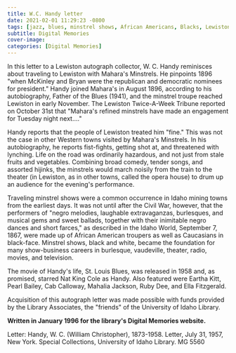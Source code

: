```yaml
---
title: W.C. Handy letter
date: 2021-02-01 11:29:23 -0800
tags: [jazz, blues, minstrel shows, African Americans, Blacks, Lewiston]
subtitle: Digital Memories
cover-image: 
categories: [Digital Memories]
---
```


In this letter to a Lewiston autograph collector, W. C. Handy reminisces about traveling to Lewiston with Mahara's Minstrels. He pinpoints 1896 "when McKinley and Bryan were the republican and democratic nominees for president." Handy joined Mahara's in August 1896, according to his autobiography, Father of the Blues (1941), and the minstrel troupe reached Lewiston in early November. The Lewiston Twice-A-Week Tribune reported on October 31st that "Mahara's refined minstrels have made an engagement for Tuesday night next...."

Handy reports that the people of Lewiston treated him "fine." This was not the case in other Western towns visited by Mahara's Minstrels. In his autobiography, he reports fist-fights, getting shot at, and threatened with lynching. Life on the road was ordinarily hazardous, and not just from stale fruits and vegetables. Combining broad comedy, tender songs, and assorted hijinks, the minstrels would march noisily from the train to the theater (in Lewiston, as in other towns, called the opera house) to drum up an audience for the evening's performance.

Traveling minstrel shows were a common occurrence in Idaho mining towns from the earliest days. It was not until after the Civil War, however, that the performers of "negro melodies, laughable extravaganzas, burlesques, and musical gems and sweet ballads, together with their inimitable negro dances and short farces," as described in the Idaho World, September 7, 1867, were made up of African American troupers as well as Caucasians in black-face. Minstrel shows, black and white, became the foundation for many show-business careers in burlesque, vaudeville, theater, radio, movies, and television.

The movie of Handy's life, St. Louis Blues, was released in 1958 and, as promised, starred Nat King Cole as Handy. Also featured were Eartha Kitt, Pearl Bailey, Cab Calloway, Mahalia Jackson, Ruby Dee, and Ella Fitzgerald.

Acquisition of this autograph letter was made possible with funds provided by the Library Associates, the "friends" of the University of Idaho Library.

**Written in January 1996 for the library's Digital Memories website.**

Letter: Handy, W. C. (William Christopher), 1873-1958. Letter, July 31, 1957, New York. Special Collections, University of Idaho Library. MG 5560
